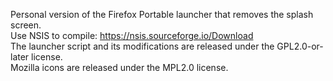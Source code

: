 Personal version of the Firefox Portable launcher that removes the splash screen.  
Use NSIS to compile: https://nsis.sourceforge.io/Download  
The launcher script and its modifications are released under the GPL2.0-or-later license.  
Mozilla icons are released under the MPL2.0 license.
